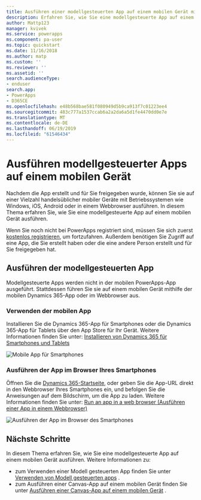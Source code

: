 ```yaml
---
title: Ausführen einer modellgesteuerten App auf einem mobilen Gerät mit PowerApps | Microsoft-Dokumentation
description: Erfahren Sie, wie Sie eine modellgesteuerte App auf einem mobilen Gerät ausführen.
author: Mattp123
manager: kvivek
ms.service: powerapps
ms.component: pa-user
ms.topic: quickstart
ms.date: 11/16/2018
ms.author: matp
ms.custom: ''
ms.reviewer: ''
ms.assetid: ''
search.audienceType:
- enduser
search.app:
- PowerApps
- D365CE
ms.openlocfilehash: e48b568bae581f080949d5b9ca913f7c01223ee4
ms.sourcegitcommit: 483c777a1537ccab6a2a2da6a5d1fe4470dd0e7e
ms.translationtype: MT
ms.contentlocale: de-DE
ms.lasthandoff: 06/19/2019
ms.locfileid: "61546434"
---
```

# <a name="run-a-model-driven-app-on-a-mobile-device"></a>Ausführen modellgesteuerter Apps auf einem mobilen Gerät

Nachdem die App erstellt und für Sie freigegeben wurde, können Sie sie auf einer Vielzahl handelsüblicher mobiler Geräte mit Betriebssystemen wie Windows, iOS, Android oder in einem Webbrowser ausführen. In diesem Thema erfahren Sie, wie Sie eine modellgesteuerte App auf einem mobilen Gerät ausführen. 

Wenn Sie noch nicht bei PowerApps registriert sind, müssen Sie sich zuerst [kostenlos registrieren](https://web.powerapps.com/signup?redirect=marketing&email=), um fortzufahren. Außerdem benötigen Sie Zugriff auf eine App, die Sie erstellt haben oder die eine andere Person erstellt und für Sie freigegeben hat.

## <a name="run-the-model-driven-app"></a>Ausführen der modellgesteuerten App

Modellgesteuerte Apps werden nicht in der mobilen PowerApps-App ausgeführt. Stattdessen führen Sie sie auf einem mobilen Gerät mithilfe der mobilen Dynamics 365-App oder im Webbrowser aus. 

### <a name="use-the-mobile-app"></a>Verwenden der mobilen App
Installieren Sie die Dynamics 365-App für Smartphones oder die Dynamics 365-App für Tablets über den App Store für Ihr Gerät. Weitere Informationen finden Sie unter: [Installieren von Dynamics 365 für Smartphones und Tablets](https://docs.microsoft.com/dynamics365/customer-engagement/mobile-app/install-dynamics-365-for-phones-and-tablets)

 ![Mobile App für Smartphones](media/run-app-client-model-driven/mobile-app-for-phone.png)

### <a name="run-in-your-phones-browser"></a>Ausführen der App im Browser Ihres Smartphones
Öffnen Sie die [Dynamics 365-Startseite](https://home.dynamics.com), oder geben Sie die App-URL direkt in den Webbrowser Ihres Smartphones ein, und befolgen Sie die Anweisungen auf dem Bildschirm, um die App zu laden. Weitere Informationen finden Sie unter: [Run an app in a web browser (Ausführen einer App in einem Webbrowser)](run-app-browser.md)

![Ausführen der App im Browser des Smartphones](media/run-app-client-model-driven/web-browser-on-phone.png)


## <a name="next-steps"></a>Nächste Schritte
In diesem Thema erfahren Sie, wie Sie eine modellgesteuerte App auf einem mobilen Gerät ausführen. Weitere Informationen zu:
- zum Verwenden einer Modell gesteuerten App finden Sie unter [Verwenden von Modell gesteuerten apps](use-model-driven-apps.md) .
- zum Ausführen einer Canvas-App auf einem mobilen Gerät finden Sie unter [Ausführen einer Canvas-App auf einem mobilen Gerät](run-app-client.md) .
